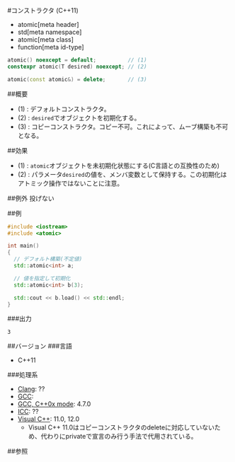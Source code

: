#コンストラクタ (C++11)
* atomic[meta header]
* std[meta namespace]
* atomic[meta class]
* function[meta id-type]

```cpp
atomic() noexcept = default;          // (1)
constexpr atomic(T desired) noexcept; // (2)

atomic(const atomic&) = delete;       // (3)
```

##概要
- (1) : デフォルトコンストラクタ。
- (2) : `desired`でオブジェクトを初期化する。
- (3) : コピーコンストラクタ。コピー不可。これによって、ムーブ構築も不可となる。


##効果
- (1) : `atomic`オブジェクトを未初期化状態にする(C言語との互換性のため)
- (2) : パラメータ`desired`の値を、メンバ変数として保持する。この初期化はアトミック操作ではないことに注意。


##例外
投げない


##例
```cpp
#include <iostream>
#include <atomic>

int main()
{
  // デフォルト構築(不定値)
  std::atomic<int> a;

  // 値を指定して初期化
  std::atomic<int> b(3);

  std::cout << b.load() << std::endl;
}
```


###出力
```
3
```

##バージョン
###言語
- C++11

###処理系
- [Clang](/implementation.md#clang): ??
- [GCC](/implementation.md#gcc): 
- [GCC, C++0x mode](/implementation.md#gcc): 4.7.0
- [ICC](/implementation.md#icc): ??
- [Visual C++](/implementation.md#visual_cpp): 11.0, 12.0
	- Visual C++ 11.0はコピーコンストラクタのdeleteに対応していないため、代わりにprivateで宣言のみ行う手法で代用されている。


##参照


